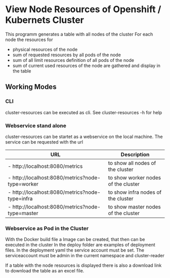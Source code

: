# View Node Resources of Openshift / Kubernets Cluster
This programm generates a table with all nodes of the cluster
For each node the resources for
- physical resources of the node
- sum of requested resources by all pods of the node
- sum of all limit resources definition of all pods of the node
- sum of current used resources of the node
  are gathered and display in the table

## Working Modes
### CLI

cluster-resources can be executed as cli. See cluster-resources -h for help

### Webservice stand alone
cluster-resources can be startet as a webservice on the local machine.
The service can be requested with the url

| URL                                              | Description                         |
| ------------------------------------------------ | ----------------------------------- |
| - http://localhost:8080/metrics                  | to show all nodes of the cluster    |
| - http://localhost:8080/metrics?node-type=worker | to show worker nodes of the cluster |
| - http://localhost:8080/metrics?node-type=infra  | to show infra nodes of the cluster  |
| - http://localhost:8080/metrics?node-type=master | to show master nodes of the cluster |


### Webservice as Pod in the Cluster
With the Docker build file a Image can be created, that then can be executed in the cluster
In the deploy folder are examples of deployment files.
In the deployment yaml the service account must be set. The serviceaccount must be admin in the current namespace and cluster-reader

If a table with the node resources is displayed there is also a download link to download the table as an excel file.